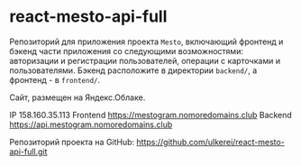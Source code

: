# react-mesto-api-full
Репозиторий для приложения проекта `Mesto`, включающий фронтенд и бэкенд части приложения со следующими возможностями: авторизации и регистрации пользователей, операции с карточками и пользователями. Бэкенд расположите в директории `backend/`, а фронтенд - в `frontend/`. 
  
Cайт, размещен на Яндекс.Облаке.

IP 158.160.35.113
Frontend https://mestogram.nomoredomains.club
Backend https://api.mestogram.nomoredomains.club

Репозиторий проекта на GitHub: https://github.com/ulkerei/react-mesto-api-full.git